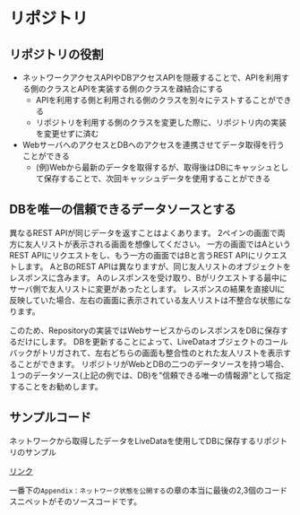 # リポジトリ

## リポジトリの役割

- ネットワークアクセスAPIやDBアクセスAPIを隠蔽することで、APIを利用する側のクラスとAPIを実装する側のクラスを疎結合にする
  - APIを利用する側と利用される側のクラスを別々にテストすることができる
  - リポジトリを利用する側のクラスを変更した際に、リポジトリ内の実装を変更せずに済む
- WebサーバへのアクセスとDBへのアクセスを連携させてデータ取得を行うことができる
  - (例)Webから最新のデータを取得するが、取得後はDBにキャッシュとして保存することで、次回キャッシュデータを使用することができる


## DBを唯一の信頼できるデータソースとする

異なるREST APIが同じデータを返すことはよくあります。
2ペインの画面で両方に友人リストが表示される画面を想像してください。
一方の画面ではAというREST APIにリクエストをし、もう一方の画面ではBと言うREST APIにリクエストします。
AとBのREST APIは異なりますが、同じ友人リストのオブジェクトをレスポンスに含みます。
Aのレスポンスを受け取り、Bがリクエストする最中にサーバ側で友人リストに変更があったとします。
レスポンスの結果を直接UIに反映していた場合、左右の画面に表示されている友人リストは不整合な状態になります。

このため、Repositoryの実装ではWebサービスからのレスポンスをDBに保存するだけにします。
DBを更新することによって、LiveDataオブジェクトのコールバックがトリガされて、左右どちらの画面も整合性のとれた友人リストを表示することができます。
リポジトリがWebとDBの二つのデータソースを持つ場合、１つのデータソース(上記の例では、DB)を"信頼できる唯一の情報源"として指定することをお勧めします。


## サンプルコード

ネットワークから取得したデータをLiveDataを使用してDBに保存するリポジトリのサンプル

[リンク](https://qiita.com/oya-t/items/e4f65ec42de9ee65d6f1)

一番下の`Appendix：ネットワーク状態を公開する`の章の本当に最後の2,3個のコードスニペットがそのソースコードです。

